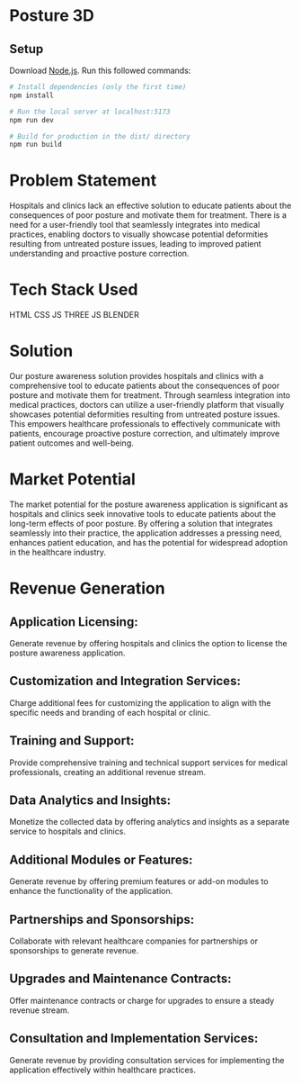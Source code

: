 # Posture 3D

## Setup
Download [Node.js](https://nodejs.org/en/download/).
Run this followed commands:

``` bash
# Install dependencies (only the first time)
npm install

# Run the local server at localhost:5173
npm run dev

# Build for production in the dist/ directory
npm run build
```

# Problem Statement
Hospitals and clinics lack an effective solution to educate patients about the consequences of poor posture and motivate them for treatment. There is a need for a user-friendly tool that seamlessly integrates into medical practices, enabling doctors to visually showcase potential deformities resulting from untreated posture issues, leading to improved patient understanding and proactive posture correction.

# Tech Stack Used
HTML CSS JS 
THREE JS
BLENDER

# Solution
Our posture awareness solution provides hospitals and clinics with a comprehensive tool to educate patients about the consequences of poor posture and motivate them for treatment. Through seamless integration into medical practices, doctors can utilize a user-friendly platform that visually showcases potential deformities resulting from untreated posture issues. This empowers healthcare professionals to effectively communicate with patients, encourage proactive posture correction, and ultimately improve patient outcomes and well-being.

# Market Potential
The market potential for the posture awareness application is significant as hospitals and clinics seek innovative tools to educate patients about the long-term effects of poor posture. By offering a solution that integrates seamlessly into their practice, the application addresses a pressing need, enhances patient education, and has the potential for widespread adoption in the healthcare industry.

# Revenue Generation
## Application Licensing: 
Generate revenue by offering hospitals and clinics the option to license the posture awareness application.
## Customization and Integration Services: 
Charge additional fees for customizing the application to align with the specific needs and branding of each hospital or clinic.
## Training and Support: 
Provide comprehensive training and technical support services for medical professionals, creating an additional revenue stream.
## Data Analytics and Insights: 
Monetize the collected data by offering analytics and insights as a separate service to hospitals and clinics.
## Additional Modules or Features: 
Generate revenue by offering premium features or add-on modules to enhance the functionality of the application.
## Partnerships and Sponsorships: 
Collaborate with relevant healthcare companies for partnerships or sponsorships to generate revenue.
## Upgrades and Maintenance Contracts: 
Offer maintenance contracts or charge for upgrades to ensure a steady revenue stream.
## Consultation and Implementation Services: 
Generate revenue by providing consultation services for implementing the application effectively within healthcare practices.
